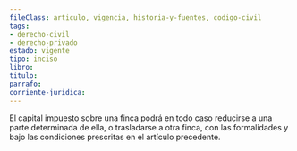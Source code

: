 ```yaml
---
fileClass: articulo, vigencia, historia-y-fuentes, codigo-civil
tags:
- derecho-civil
- derecho-privado
estado: vigente
tipo: inciso
libro:
titulo:
parrafo:
corriente-juridica:
---
```

El capital impuesto sobre una finca podrá en todo caso reducirse a una parte determinada de ella, o trasladarse a otra finca, con las formalidades y bajo las condiciones prescritas en el artículo precedente.